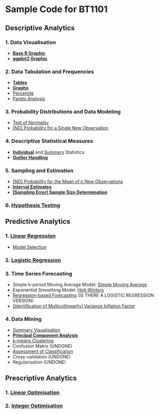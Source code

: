 # Sample Code for BT1101
## Descriptive Analytics
### 1. Data Visualisation
- [**Base R Graphic**](1-1-1.md)
- [**ggplot2 Graphic**](1-1-2.md)
### 2. Data Tabulation and Frequencies
- [**Tables**](1-2-1.md)
- [**Graphs**](1-2-2.md)
- [Percentile]([SC]-Descriptive-Analytics/[SC]-Data-Tabulation-and-Frequencies/[M]-Percentile.md)
- [Pareto Analysis]([SC]-Descriptive-Analytics/[SC]-Data-Tabulation-and-Frequencies/[M]-Pareto-Analysis.md)
### 3. Probability Distributions and Data Modeling
- [Test of Normality]([SC]-Descriptive-Analytics/[SC]-Probability-Distribution-and-Data-Modeling/[M]-Test-of-Normality.md)
- [\[ND\] Probability for a Single New Observation]([SC]-Descriptive-Analytics/[SC]-Probability-Distribution-and-Data-Modeling/[M]-Normal-Distribution_Probability-for-a-Single-New-Observation.md)
### 4. Descriptive Statistical Measures
- [**Individual**](1-4-1-1.md) and [Summary]([SC]-Descriptive-Analytics/[SC]-Descriptive-Statistical-Measures/[M]-Summary-Statistics.md) Statistics
- [**Outlier Handling**](1-4-2.md)
### 5. Sampling and Estimation
- [\[ND\] Probability for the Mean of n New Observations]([SC]-Descriptive-Analytics/[SC]-Sampling-and-Estimation/[M]-Normal-Distribution_Probability-for-the-Mean-of-n-New-Observations.md)
- [**Interval Estimates**](1-5-2.md)
- [**\[Sampling Error\] Sample Size Determination**](1-5-3.md)
### 6. [Hypothesis Testing](1-6.md)
## Predictive Analytics
### 1. [Linear Regression]([SC]-Predictive-Analytics/[SC]-Linear-&-Logistic-Regression/[M]-Linear-Regression.md)
- [Model Selection]([SC]-Predictive-Analytics/[SC]-Linear-&-Logistic-Regression/[M]-Model-Selection.md)
### 2. [Logistic Regression]([SC]-Predictive-Analytics/[SC]-Linear-&-Logistic-Regression/[M]-Logistic-Regression.md)
### 3. Time Series Forecasting
- Simple k-period Moving Average Model: [Simple Moving Average]([SC]-Predictive-Analytics/[SC]-Time-Series-Forecasting/[M]-Simple-Moving-Average.md)
- Exponential Smoothing Model: [Holt-Winters]([SC]-Predictive-Analytics/[SC]-Time-Series-Forecasting/[M]-Holt-Winters.md)
- [Regression-based Forecasting]([SC]-Predictive-Analytics/[SC]-Linear-&-Logistic-Regression/[M]-Regression-based-Forecasting.md) (IS THERE A LOGISTIC REGRESSION VERSION)
- [\[Identification of Multicollinearity\] Variance Inflation Factor]([SC]-Predictive-Analytics/[SC]-Linear-&-Logistic-Regression/[M]-Variance-Inflation-Factor.md)
### 4. Data Mining
- [Summary Visualisation]([SC]-Predictive-Analytics/[SC]-Data-Mining/[M]-Summary-Visualisation.md)
- [**Principal Component Analysis**](2-4-2.md)
- [k-means Clustering]([SC]-Predictive-Analytics/[SC]-Data-Mining/[M]-k-means-Clustering.md)
- Confusion Matrix (UNDONE)
- [Assessment of Classification]([SC]-Predictive-Analytics/[SC]-Data-Mining/[M]-Assessment-of-Classification.md)
- Cross-validation (UNDONE)
- Regularisation (UNDONE)
## Prescriptive Analytics
### 1. [Linear Optimisation]([SC]-Prescriptive-Analytics/[M]-Linear-Optimisation.md)
### 2. [Integer Optimisation]([SC]-Prescriptive-Analytics/[M]-Integer-Optimisation.md)
